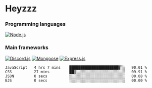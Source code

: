 # Heyzzz  

### Programming languages  

[![Node.js](https://img.shields.io/badge/-Node.js-262626?style=for-the-badge)](https://nodejs.org/ru)

### Main frameworks

[![Discord.js](https://img.shields.io/badge/-Discord.js-262626?style=for-the-badge)](https://www.npmjs.com/package/discord.js) [![Mongoose](https://img.shields.io/badge/-Mongoose-262626?style=for-the-badge)](https://www.npmjs.com/package/mongoose) [![Express.js](https://img.shields.io/badge/-Express.js-262626?style=for-the-badge)](https://www.npmjs.com/package/express)
<!--START_SECTION:waka-->

```text
JavaScript   4 hrs 7 mins    ██████████████████████▓░░   90.01 %
CSS          27 mins         ██▒░░░░░░░░░░░░░░░░░░░░░░   09.91 %
JSON         0 secs          ░░░░░░░░░░░░░░░░░░░░░░░░░   00.08 %
EJS          0 secs          ░░░░░░░░░░░░░░░░░░░░░░░░░   00.00 %
```

<!--END_SECTION:waka-->
